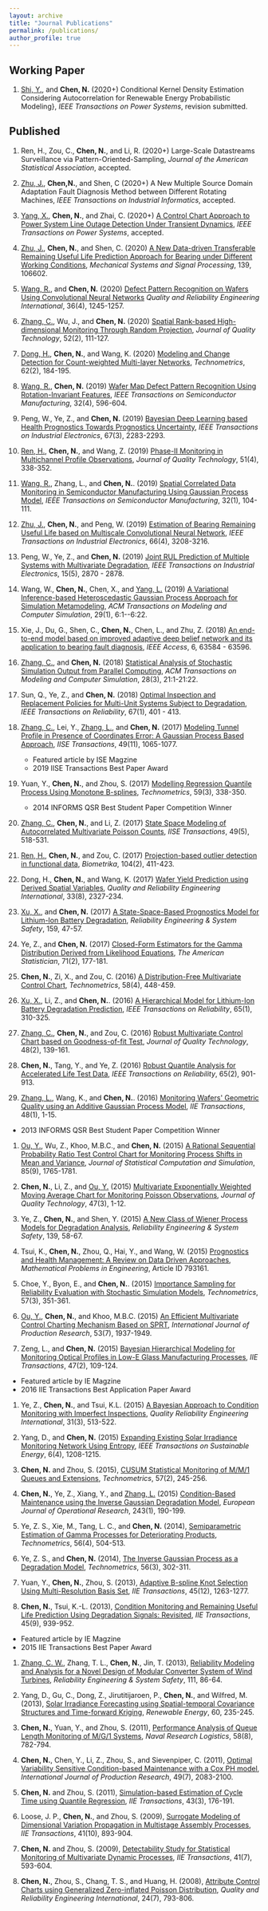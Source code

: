 ```yaml
---
layout: archive
title: "Journal Publications"
permalink: /publications/
author_profile: true
---
```

## Working Paper
1.  <ins>Shi, Y.</ins>, and **Chen, N.** (2020+)
  Conditional Kernel Density Estimation Considering Autocorrelation for Renewable
Energy Probabilistic Modeling}, *IEEE Transactions on Power Systems*, revision submitted.


## Published




1. Ren, H., Zou, C., **Chen, N.**, and Li, R. (2020+)
  Large-Scale Datastreams Surveillance via Pattern-Oriented-Sampling,
  *Journal of the American  Statistical Association*,
  accepted. 


1. <ins>Zhu, J.</ins>, **Chen,N.**, and Shen, C (2020+) A New
  Multiple Source Domain Adaptation Fault Diagnosis Method between
  Different Rotating Machines, *IEEE Transactions on Industrial
    Informatics*, accepted.

1. <ins>Yang, X.</ins>, **Chen, N.**, and Zhai, C. (2020+)
  [A Control Chart Approach to Power System Line Outage
    Detection Under Transient Dynamics](https://doi.org/10.1109/TPWRS.2020.3006465), *IEEE Transactions on
    Power Systems*, accepted.

1. <ins>Zhu, J.</ins>, **Chen, N.**, and Shen, C. (2020) [A
  New Data-driven Transferable Remaining Useful Life Prediction
  Approach for Bearing under Different Working
  Conditions](https://doi.org/10.1016/j.ymssp.2019.106602),
  *Mechanical Systems and Signal Processing*, 139, 106602.


1. <ins>Wang, R.</ins>, and **Chen, N.** (2020) [Defect
  Pattern Recognition on Wafers Using Convolutional Neural Networks](http://dx.doi.org/10.1002/qre.2627)
  *Quality and Reliability Engineering International*, 36(4),   1245-1257. 

1. <ins>Zhang, C.</ins>, Wu, J., and **Chen, N.** (2020) [Spatial Rank-based High-dimensional Monitoring Through
  Random Projection](https://doi.org/10.1080/00224065.2019.1571336), *Journal of Quality Technology*, 52(2), 111-127.


1. <ins>Dong, H.</ins>, **Chen, N.**, and Wang, K. (2020) [Modeling and Change Detection for Count-weighted
Multi-layer Networks](https://doi.org/10.1080/00401706.2019.1625812),
*Technometrics*, 62(2), 184-195.

1. <ins>Wang, R.</ins>, **Chen, N.** (2019) [Wafer Map Defect
    Pattern Recognition Using Rotation-Invariant Features](https://doi.org/10.1109/TSM.2019.2944181),
  *IEEE Transactions on Semiconductor Manufacturing*, 32(4), 596-604.


1. Peng, W., Ye, Z., and **Chen, N.** (2019)
[Bayesian Deep  Learning based Health Prognostics Towards Prognostics Uncertainty](https://doi.org/10.1109/TIE.2019.2907440),
*IEEE Transactions on Industrial Electronics*, 67(3), 2283-2293.

1. <ins>Ren, H.</ins>, **Chen, N.**, and Wang, Z. (2019)
    [Phase-II Monitoring in  Multichannel Profile Observations](https://doi.org/10.1080/00224065.2018.1507556),
    *Journal of Quality  Technology*, 51(4), 338-352.

1.  <ins>Wang, R.</ins>, Zhang, L., and **Chen, N.**. (2019) [Spatial Correlated Data Monitoring in Semiconductor Manufacturing
  Using Gaussian Process Model](https://doi.org/10.1109/TSM.2018.2883763), *IEEE Transactions on
    Semiconductor Manufacturing*, 32(1), 104-111.

1.  <ins>Zhu, J.</ins>, **Chen, N.**, and Peng, W. (2019) [Estimation of Bearing Remaining Useful Life based on Multiscale Convolutional Neural Network](https://doi.org/10.1109/TIE.2018.2844856), *IEEE Transactions on Industrial
  Electronics*, 66(4), 3208-3216.

1.  Peng, W., Ye, Z., and **Chen, N.** (2019) [Joint RUL Prediction of Multiple Systems with
Multivariate Degradation](https://doi.org/10.1109/TII.2018.2869429), *IEEE Transactions on Industrial
  Electronics*, 15(5), 2870 - 2878.

1. Wang, W., **Chen, N.**, Chen, X., and <ins>Yang, L.</ins> (2019) [A Variational Inference-based Heteroscedastic Gaussian
Process Approach for Simulation Metamodeling](https://dl.acm.org/citation.cfm?id=3299871),
*ACM Transactions on Modeling and Computer Simulation*, 29(1), 6:1--6:22.

1. Xie, J., Du, G., Shen, C., **Chen, N.**, Chen, L., and Zhu,  Z. (2018) [An end-to-end model based on
  improved adaptive deep belief network and its application to bearing   fault diagnosis](https://doi.org/10.1109/ACCESS.2018.2877447),
  *IEEE Access*, 6, 63584 - 63596.



1.  <ins>Zhang, C.</ins>, and **Chen, N.** (2018) [Statistical Analysis of Stochastic Simulation Output from Parallel
Computing](http://doi.acm.org/10.1145/3186327), *ACM Transactions on
Modeling and Computer  Simulation*, 28(3), 21:1-21:22.


1.  Sun, Q., Ye, Z., and **Chen, N.** (2018) [Optimal Inspection and Replacement Policies for
Multi-Unit Systems Subject to Degradation](https://doi.org/10.1109/TR.2017.2778283), *IEEE Transactions
  on Reliability*, 67(1), 401 - 413.

1.  <ins>Zhang, C.</ins>, Lei, Y., <ins>Zhang, L.</ins>, and **Chen, N.** (2017)  [Modeling Tunnel Profile in Presence of Coordinates Error: A Gaussian
  Process Based Approach](https://www.tandfonline.com/doi/abs/10.1080/24725854.2017.1348646),
  *IISE Transactions*, 49(11), 1065-1077.
	  - Featured article by ISE Magzine
	  - 2019 IISE Transactions Best Paper Award

1.  Yuan, Y., **Chen, N.**, and Zhou, S. (2017)
[Modelling   Regression Quantile Process Using Monotone B-splines](http://www.tandfonline.com/doi/full/10.1080/00401706.2016.1211553),
*Technometrics*, 59(3), 338-350.
	- 2014 INFORMS QSR  Best Student Paper Competition Winner

1.  <ins>Zhang, C.</ins>, **Chen, N.**, and Li, Z. (2017) [State Space Modeling of Autocorrelated Multivariate Poisson Counts](http://www.tandfonline.com/doi/full/10.1080/24725854.2016.1251665), *IISE    Transactions*, 49(5), 518-531.

1.  <ins>Ren, H.</ins>, **Chen, N.**, and Zou, C. (2017) [Projection-based   outlier detection in functional data](https://doi.org/10.1093/biomet/asx012), *Biometrika*, 104(2), 411-423.

1.  Dong, H., **Chen, N.**, and Wang, K. (2017) [Wafer Yield Prediction using Derived Spatial Variables](https://doi.org/10.1002/qre.2192), *Quality and
    Reliability Engineering International*, 33(8), 2327-234.

1.  <ins>Xu, X.</ins>, and **Chen, N.** (2017) [A   State-Space-Based Prognostics Model for Lithium-Ion Battery
  Degradation](http://dx.doi.org/10.1016/j.ress.2016.10.026), *Reliability Engineering & System Safety*,
159, 47-57.

1.  Ye, Z., and **Chen, N.** (2017) [Closed-Form Estimators for the Gamma Distribution Derived from Likelihood Equations](http://www.tandfonline.com/doi/full/10.1080/00031305.2016.1209129), *The American Statistician*, 71(2), 177-181.

1.  **Chen, N.**, Zi, X., and Zou, C. (2016) [A  Distribution-Free Multivariate Control Chart](http://www.tandfonline.com/doi/abs/10.1080/00401706.2015.1049750),   *Technometrics*, 58(4), 448-459.


1.  <ins>Xu, X.</ins>, Li, Z., and **Chen, N.**. (2016)
[A   Hierarchical Model for Lithium-Ion Battery Degradation Prediction](http://ieeexplore.ieee.org/xpl/login.jsp?tp=&arnumber=7173066),   *IEEE Transactions on Reliability*, 65(1), 310-325.

1.  <ins>Zhang, C.</ins>, **Chen, N.**, and Zou, C. (2016) [Robust Multivariate Control Chart based on Goodness-of-fit Test](https://secure.asq.org/perl/msg.pl?prvurl=http://asq.org/quality-technology/2016/04/software-and-technology-for-statistics,-measurement,-analysis/robust-multivariate-control-chart-based-on-goodness-of-fit-test.pdf),  *Journal of Quality Technology*, 48(2), 139-161.

1.  **Chen, N.**, Tang, Y., and Ye, Z. (2016) [Robust Quantile   Analysis for Accelerated Life Test Data](http://ieeexplore.ieee.org/xpl/login.jsp?tp=&arnumber=7350255), *IEEE Transactions  on Reliability*, 65(2), 901-913.

1.  <ins>Zhang, L.</ins>, Wang, K., and **Chen, N.**. (2016) [Monitoring Wafers' Geometric Quality using an Additive Gaussian
  Process Model](http://www.tandfonline.com/doi/abs/10.1080/0740817X.2015.1027455),
  *IIE Transactions*, 48(1), 1-15.
  - 2013 INFORMS QSR Best Student Paper Competition Winner




1.  <ins>Ou, Y.</ins>, Wu, Z., Khoo, M.B.C., and **Chen, N.**
  (2015) [A Rational Sequential Probability Ratio Test  Control Chart for Monitoring Process Shifts
  in Mean and Variance](http://www.tandfonline.com/doi/abs/10.1080/00949655.2014.901327), *Journal of Statistical Computation and
    Simulation*, 85(9), 1765-1781.

1.  **Chen, N.**, Li, Z., and <ins>Ou, Y.</ins> (2015)   [Multivariate Exponentially Weighted Moving Average Chart for
  Monitoring Poisson Observations](http://search.proquest.com/openview/6f43d3a469ffb868753e0dd184a52c86/1?pq-origsite=gscholar&cbl=34668), *Journal of Quality    Technology*, 47(3), 1-12.

1.  Ye, Z., **Chen, N.**, and Shen, Y. (2015) [A New Class of Wiener  Process Models for Degradation Analysis](http://www.sciencedirect.com/science/article/pii/S0951832015000502), *Reliability  Engineering & System Safety*, 139, 58-67.

1.  Tsui, K., **Chen, N.**, Zhou, Q., Hai, Y., and Wang,
  W. (2015) [Prognostics and Health Management: A Review on Data Driven
  Approaches](http://www.hindawi.com/journals/mpe/2015/793161/), *Mathematical Problems in Engineering*, Article
  ID 793161.


1.  Choe, Y., Byon, E., and **Chen, N.**. (2015) [Importance  Sampling for Reliability Evaluation with Stochastic Simulation
    Models](http://www.tandfonline.com/doi/full/10.1080/00401706.2014.1001523), *Technometrics*, 57(3), 351-361.

1.  <ins>Ou, Y.</ins>, **Chen, N.**, and Khoo, M.B.C. (2015) [An Efficient Multivariate Control Charting Mechanism Based on SPRT](http://www.tandfonline.com/doi/abs/10.1080/00207543.2014.925601),  *International Journal of Production Research*, 53(7), 1937-1949.

1. Zeng, L., and **Chen, N.** (2015)   [Bayesian Hierarchical   Modeling for Monitoring Optical Profiles in Low-E Glass   Manufacturing Processes](http://www.tandfonline.com/doi/abs/10.1080/0740817X.2014.892230),  *IIE Transactions*, 47(2), 109-124.
  - Featured article by IE Magzine
  - 2016 IIE Transactions Best Application Paper Award

1.  Ye, Z., **Chen, N.**, and Tsui, K.L. (2015) [A Bayesian Approach to Condition Monitoring with Imperfect Inspections](http://onlinelibrary.wiley.com/doi/10.1002/qre.1609/full), *Quality Reliability Engineering International*,  31(3), 513-522.


1.  Yang, D., and **Chen, N.** (2015)    [Expanding Existing Solar   Irradiance Monitoring Network Using Entropy](http://ieeexplore.ieee.org/xpl/articleDetails.jsp?reload=true&arnumber=7101866),    *IEEE   Transactions on Sustainable Energy*, 6(4), 1208-1215.

1.  **Chen, N.** and Zhou, S. (2015), [CUSUM  Statistical Monitoring of M/M/1 Queues and Extensions](http://www.tandfonline.com/doi/abs/10.1080/00401706.2014.923787),   *Technometrics*, 57(2), 245-256.


1.  **Chen, N.**, Ye, Z., Xiang, Y., and <ins>Zhang, L.</ins> (2015) [Condition-Based Maintenance using
  the Inverse Gaussian Degradation Model](http://www.sciencedirect.com/science/article/pii/S0377221714009527), *European Journal of
    Operational Research*, 243(1), 190-199.


1. Ye, Z. S., Xie, M., Tang, L. C., and **Chen, N.** (2014), [Semiparametric Estimation of Gamma Processes for Deteriorating Products](http://www.tandfonline.com/doi/abs/10.1080/00401706.2013.869261), *Technometrics*, 56(4), 504-513.

1. Ye, Z. S., and **Chen, N.** (2014), [The Inverse
    Gaussian Process as a Degradation Model](http://amstat.tandfonline.com/doi/abs/10.1080/00401706.2013.830074), *Technometrics*, 56(3), 302-311.

1. Yuan, Y., **Chen, N.**, Zhou, S. (2013), [Adaptive B-spline
  Knot Selection Using Multi-Resolution Basis Set](http://www.tandfonline.com/doi/abs/10.1080/0740817X.2012.726758), *IIE
    Transactions*, 45(12), 1263-1277.

1. **Chen, N.**, Tsui, K.-L. (2013), [Condition Monitoring and
  Remaining Useful Life Prediction Using Degradation Signals: Revisited](http://www.tandfonline.com/doi/abs/10.1080/0740817X.2012.706376),
  *IIE Transactions*, 45(9), 939-952.
  - Featured article by IE Magzine
  - 2015 IIE Transactions Best Paper Award

1. <ins>Zhang, C. W.</ins>, Zhang, T. L., **Chen, N.**, Jin, T. (2013),
  [Reliability Modeling and Analysis for a Novel Design of Modular  Converter System of Wind Turbines](http://www.sciencedirect.com/science/article/pii/S0951832012002050),   *Reliability Engineering  & System Safety*, 111, 86-64.


1. Yang, D., Gu, C., Dong, Z., Jirutitijaroen, P., **Chen, N.**, and Wilfred, M.
  (2013), [Solar Irradiance Forecasting using Spatial-temporal
  Covariance Structures and Time-forward Kriging](http://www.sciencedirect.com/science/article/pii/S0960148113002759), *Renewable
    Energy*, 60, 235-245.


1. **Chen, N.**, Yuan, Y., and Zhou, S. (2011), [Performance Analysis of Queue Length Monitoring of M/G/1 Systems](http://onlinelibrary.wiley.com/doi/10.1002/nav.20483/full), *Naval Research Logistics*, 58(8), 782-794.

1. **Chen, N.**, Chen, Y., Li, Z., Zhou, S., and Sievenpiper,   C. (2011), [Optimal Variability Sensitive Condition-based Maintenance
  with a Cox PH model](http://www.tandfonline.com/doi/abs/10.1080/00207541003694811), *International Journal of
    Production Research*, 49(7), 2083-2100.

1. **Chen, N.** and Zhou, S. (2011), [Simulation-based Estimation of Cycle Time using Quantile Regression](http://www.tandfonline.com/doi/abs/10.1080/0740817X.2010.521806),   *IIE Transactions*, 43(3), 176-191.

1. Loose, J. P., **Chen, N.**, and Zhou, S. (2009), [Surrogate Modeling of Dimensional Variation Propagation in Multistage Assembly
  Processes](http://www.tandfonline.com/doi/abs/10.1080/07408170902906027#.VtUIdebzKeg), *IIE Transactions*, 41(10), 893-904.

1. **Chen, N.** and Zhou, S. (2009), [Detectability Study for Statistical Monitoring of Multivariate Dynamic Processes](http://www.tandfonline.com/doi/abs/10.1080/07408170802389308#.VtUITebzKeg), *IIE Transactions*, 41(7), 593-604.

1. **Chen, N.**, Zhou, S., Chang, T. S., and Huang, H. (2008), [Attribute Control Charts using Generalized Zero-inflated Poisson Distribution](http://onlinelibrary.wiley.com/doi/10.1002/qre.928/abstract;jsessionid=C902FBD36F199CA8EFE75B35AE6B43CA.f03t02), *Quality and Reliability Engineering International*, 24(7), 793-806.




<!--
 {% if author.googlescholar %}
  You can also find my articles on <u><a href="{{author.googlescholar}}">my Google Scholar profile</a>.</u>
{% endif %}

{% include base_path %}

{% for post in site.publications reversed %}
  {% include archive-single.html %}
{% endfor %}
-->
